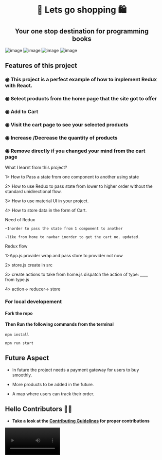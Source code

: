 <h1 align="center">📘 Lets go shopping 🛍️</h1>
<h2 align="center" color="green"> Your one stop destination for programming books</h2>
<div justify-content="space-between">

![image](https://user-images.githubusercontent.com/95926324/183288096-7e4b3365-83ba-41fe-9f4f-6ae68f7ef543.png) 
![image](https://user-images.githubusercontent.com/95926324/183288243-690996c8-f5c9-42cd-8312-cec7e97ba305.png)
![image](https://user-images.githubusercontent.com/95926324/183288324-96a0d172-36f2-4b33-a965-c40ecf4ec5db.png)
![image](https://user-images.githubusercontent.com/95926324/183288398-bf31ee82-8b9e-4762-9059-a44f652bc493.png)

</div>
<h2>Features of this project</h2>
<h3>◉ This project is a perfect example of how to implement Redux with React.</h3>
<h3>◉ Select products from the home page that the site got to offer</h3>
<h3>◉ Add to Cart</h3>
<h3>◉ Visit the cart page to see your selected products</h3>
<h3>◉ Increase /Decrease the quantity of products</h3>
<h3>◉ Remove directly if you changed your mind from the cart page</h3>

What I learnt from this project?

1> How to Pass a state from one component to another using state

2> How to use Redux to pass state from lower to higher order without the standard unidirectional flow.

3> How to use material UI in your project.

4> How to store data in the form of Cart.

Need of Redux

    ~Inorder to pass the state from 1 component to another 
    
    ~like from home to navbar inorder to get the cart no. updated.

Redux flow

1>App.js provider wrap and pass store to provider
not now

2> store.js create in src

3> create actions to take from home.js 
dispatch the action of type: ____ from type.js

4> action-> reducer-> store 

<h3>For local developement</h3>
<h4>Fork the repo</h4>
<h4>Then Run the following commands from the terminal</h4>

```
npm install 
```
```
npm run start
```
<h2>Future Aspect</h2>

* In future the project needs a payment gateway for users to buy smoothly.

* More products to be added in the future.

* A map where users can track their order.

## Hello Contributors 👋🏻

- **Take a look at the [Contributing Guidelines](CONTRIBUTING.md) for proper contributions**

<video src='../doc/resp.webm' width=180/>
